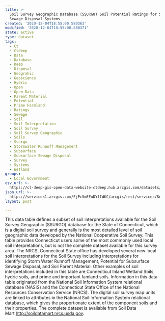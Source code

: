 ```yaml
---
title: >-
  Soil Survey Geographic Database (SSURGO) Soil Potential Ratings for Subsurface
  Sewage Disposal Systems
created: '2020-12-04T18:55:00.580363'
modified: '2020-12-04T18:55:00.580371'
state: active
type: dataset
tags:
  - Ct
  - Ctdeep
  - Data
  - Database
  - Deep
  - Disposal
  - Geograhic
  - Geoscience
  - Hydric
  - Open
  - Open Data
  - Parent Material
  - Potential
  - Prime Farmland
  - Ratings
  - Sewage
  - Soil
  - Soil Interpretation
  - Soil Survey
  - Soil Survey Geographic
  - Soils
  - Ssurgo
  - Stormwater Runnoff Management
  - Subsurface
  - Subsurface Sewage Disposal
  - Survey
  - Systems
  - Wetland
groups:
  - Local Government
csv_url: >-
  https://ct-deep-gis-open-data-website-ctdeep.hub.arcgis.com/datasets/34c59e8e8d014ee69e4160155496c92a_0.csv?outSR=%7B%22latestWkid%22%3A2234%2C%22wkid%22%3A102656%7D
json_url: >-
  https://services1.arcgis.com/FjPcSmEFuDYlIdKC/arcgis/rest/services/Soil_Potential_Ratings_for_Subsurface_Sewage_Disposal_Systems_SSURGO/FeatureServer/0
layout: post

---
```

This data table defines a subset of soil interpretations available for the Soil Survey Geographic (SSURGO) database for the State of Connecticut, which is a digital soil survey and generally is the most detailed level of soil geographic data developed by the National Cooperative Soil Survey. This table provides Connecticut users some of the most commonly used local soil interpretations, but is not the complete dataset available for this survey area. The NRCS, Connecticut State office has developed several new local soil interpretations for the Soil Survey including interpretations for identifying Storm Water Runnoff Management, Potential for Subsurface Sewage Disposal, and Soil Parent Material. Other examples of soil interpretations included in this table are Connecticut Inland Wetland Soils, hydric soils, and prime and important famland soils. Information in this data table originated from the National Soil Information System relational database (NASIS) and the Connecticut State Office of the National Resources Conservation Service (NRCS). The digital soil survey map units are linked to attributes in the National Soil Information System relational database, which gives the proportionate extent of the component soils and their properties. The complete dataset is available from Soil Data Mart http://soildatamart.nrcs.usda.gov.
